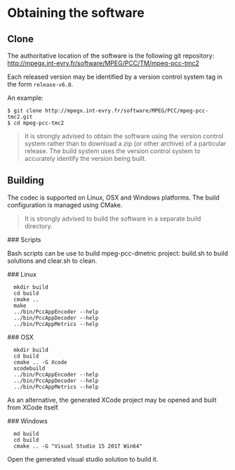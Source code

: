 Obtaining the software
======================

Clone
---------------
The authoritative location of the software is the following git
repository:
   <http://mpegx.int-evry.fr/software/MPEG/PCC/TM/mpeg-pcc-tmc2>

Each released version may be identified by a version control system tag in
the form `release-v6.0`.

An example:

```console 
$ git clone http://mpegx.int-evry.fr/software/MPEG/PCC/mpeg-pcc-tmc2.git
$ cd mpeg-pcc-tmc2
```

> It is strongly advised to obtain the software using the version control
> system rather than to download a zip (or other archive) of a particular
> release.  The build system uses the version control system to accurately
> identify the version being built.

Building 
------- 

The codec is supported on Linux, OSX and Windows platforms.  The build
configuration is managed using CMake.

> It is strongly advised to build the software in a separate build directory.

### Scripts

Bash scripts can be use to build mpeg-pcc-dmetric project: build.sh to build solutions and
clear.sh to clean.
 
### Linux

```console
  mkdir build
  cd build
  cmake ..
  make
  ../bin/PccAppEncoder --help
  ../bin/PccAppDecoder --help
  ../bin/PccAppMetrics --help
```

### OSX

```console
  mkdir build
  cd build
  cmake .. -G Xcode
  xcodebuild
  ../bin/PccAppEncoder --help
  ../bin/PccAppDecoder --help
  ../bin/PccAppMetrics --help
```

As an alternative, the generated XCode project may be opened and built from
XCode itself.

### Windows

```console
  md build
  cd build
  cmake .. -G "Visual Studio 15 2017 Win64"
```

Open the generated visual studio solution to build it.
